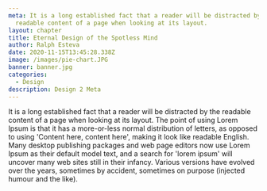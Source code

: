 ```yaml
---
meta: It is a long established fact that a reader will be distracted by the
  readable content of a page when looking at its layout.
layout: chapter
title: Eternal Design of the Spotless Mind
author: Ralph Esteva
date: 2020-11-15T13:45:28.338Z
image: /images/pie-chart.JPG
banner: banner.jpg
categories:
  - Design
description: Design 2 Meta
---
```


It is a long established fact that a reader will be distracted by the readable content of a page when looking at its layout. The point of using Lorem Ipsum is that it has a more-or-less normal distribution of letters, as opposed to using 'Content here, content here', making it look like readable English. Many desktop publishing packages and web page editors now use Lorem Ipsum as their default model text, and a search for 'lorem ipsum' will uncover many web sites still in their infancy. Various versions have evolved over the years, sometimes by accident, sometimes on purpose (injected humour and the like).